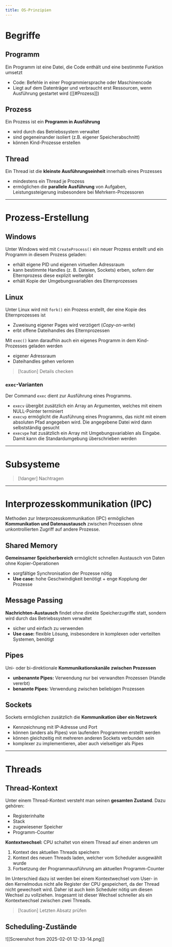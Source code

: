 ```yaml
---
title: OS-Prinzipien
---
```

# Begriffe
## Programm
Ein Programm ist eine Datei, die Code enthält und eine bestimmte Funktion umsetzt
- Code: Befehle in einer Programmiersprache oder Maschinencode
- Liegt auf dem Datenträger und verbraucht erst Ressourcen, wenn Ausführung gestartet wird ([[#Prozess]])

## Prozess
Ein Prozess ist ein **Programm in Ausführung**
- wird durch das Betriebssystem verwaltet
- sind gegeneinander isoliert (z.B. eigener Speicherabschnitt)
- können Kind-Prozesse erstellen

## Thread
Ein Thread ist die **kleinste Ausführungseinheit** innerhalb eines Prozesses
- mindestens ein Thread je Prozess
- ermöglichen die **parallele Ausführung** von Aufgaben, Leistungssteigerung insbesondere bei Mehrkern-Prozessoren

---
# Prozess-Erstellung
## Windows
Unter Windows wird mit `CreateProcess()` ein neuer Prozess erstellt und ein Programm in diesem Prozess geladen:
- erhält eigene PID und eigenen virtuellen Adressraum
- kann bestimmte Handles (z. B. Dateien, Sockets) erben, sofern der Elternprozess diese explizit weitergibt
- erhält Kopie der Umgebungsvariablen des Elternprozesses

## Linux
Unter Linux wird mit `fork()` ein Prozess erstellt, der eine Kopie des Elternprozesses ist
- Zuweisung eigener Pages wird verzögert (*Copy-on-write*)
- erbt offene Dateihandles des Elternprozessen

Mit `exec()` kann daraufhin auch ein eigenes Programm in dem Kind-Prozesses geladen werden
- eigener Adressraum
- Dateihandles gehen verloren

> [!caution] Details checken

### `exec`-Varianten
Der Command `exec` dient zur Ausführung eines Programms.
- `execv` übergibt zusätzlich ein Array an Argumenten, welches mit einem NULL-Pointer terminiert
- `execvp` ermöglicht die Ausführung eines Programms, das nicht mit einem absoluten Pfad angegeben wird. Die angegebene Datei wird dann selbstständig gesucht
- `execvpe` hat zusätzlich ein Array mit Umgebungsvariablen als Eingabe. Damit kann die Standardumgebung überschrieben werden

---
# Subsysteme
> [!danger] Nachtragen

---
# Interprozesskommunikation (IPC)
Methoden zur Interprozesskommunikation (IPC) ermöglichen **Kommunikation und Datenaustausch** zwischen Prozessen ohne unkontrollierten Zugriff auf andere Prozesse.
## Shared Memory
**Gemeinsamer Speicherbereich** ermöglicht schnellen Austausch von Daten ohne Kopier-Operationen
- sorgfältige Synchronisation der Prozesse nötig
- **Use case:** hohe Geschwindigkeit benötigt + enge Kopplung der Prozesse

## Message Passing
**Nachrichten-Austausch** findet ohne direkte Speicherzugriffe statt, sondern wird durch das Betriebssystem verwaltet
- sicher und einfach zu verwenden
- **Use case:** flexible Lösung, insbesondere in komplexen oder verteilten Systemen, benötigt

## Pipes
Uni- oder bi-direktionale **Kommunikationskanäle zwischen Prozessen**
- **unbenannte Pipes:** Verwendung nur bei verwandten Prozessen (Handle vererbt)
- **benannte Pipes:** Verwendung zwischen beliebigen Prozessen

## Sockets
Sockets ermöglichen zusätzlich die **Kommunikation über ein Netzwerk**
- Kennzeichnung mit IP-Adresse und Port
- können (anders als Pipes) von laufenden Programmen erstellt werden
- können gleichzeitig mit mehreren anderen Sockets verbunden sein 
- komplexer zu implementieren, aber auch vielseitiger als Pipes

---
# Threads
## Thread-Kontext
Unter einem Thread-Kontext versteht man seinen **gesamten Zustand**. Dazu gehören:
- Registerinhalte
- Stack
- zugewiesener Speicher
- Programm-Counter

**Kontextwechsel:** CPU schaltet von einem Thread auf einen anderen um
1. Kontext des aktuellen Threads speichern
2. Kontext des neuen Threads laden, welcher vom Scheduler ausgewählt wurde
3. Fortsetzung der Programmausführung am aktuellen Programm-Counter

Im Unterschied dazu ist werden bei einem Kontextwechsel vom User- in den Kernelmodus nicht alle Register der CPU gespeichert, da der Thread nicht gewechselt wird. Daher ist auch kein Scheduler nötig um diesen Wechsel zu vollziehen. Insgesamt ist dieser Wechsel schneller als ein Kontextwechsel zwischen zwei Threads.

> [!caution] Letzten Absatz prüfen

## Scheduling-Zustände
![[Screenshot from 2025-02-01 12-33-14.png]]